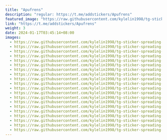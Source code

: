 ```yaml
---
title: "Apufrens"
description: "regular: https://t.me/addstickers/Apufrens"
featured_image: "https://raw.githubusercontent.com/kylelin1998/tg-sticker-spreading-worldwide-images/main/img/515597e9-ead1-4502-9b28-9587e08d6675.jpg"
link: "https://t.me/addstickers/Apufrens"
weight: 3
date: 2024-01-17T03:45:14+08:00
images:
  - https://raw.githubusercontent.com/kylelin1998/tg-sticker-spreading-worldwide-images/main/img/515597e9-ead1-4502-9b28-9587e08d6675.jpg
  - https://raw.githubusercontent.com/kylelin1998/tg-sticker-spreading-worldwide-images/main/img/920f564f-9f3f-49ed-8369-0767197f91c6.jpg
  - https://raw.githubusercontent.com/kylelin1998/tg-sticker-spreading-worldwide-images/main/img/187e379f-4e85-4b48-8f13-a6d16b4b52f4.jpg
  - https://raw.githubusercontent.com/kylelin1998/tg-sticker-spreading-worldwide-images/main/img/54d60c3e-5929-47ff-889c-9b98b9f037c2.jpg
  - https://raw.githubusercontent.com/kylelin1998/tg-sticker-spreading-worldwide-images/main/img/3d93df1a-7051-459c-8443-db9875b9042d.jpg
  - https://raw.githubusercontent.com/kylelin1998/tg-sticker-spreading-worldwide-images/main/img/a08211a6-8832-4fa3-8825-1a1a6ba12ddb.jpg
  - https://raw.githubusercontent.com/kylelin1998/tg-sticker-spreading-worldwide-images/main/img/92a5217e-b5ac-46cd-a386-22c3d3e0e0cf.jpg
  - https://raw.githubusercontent.com/kylelin1998/tg-sticker-spreading-worldwide-images/main/img/048a0ad5-34a4-48d1-980d-17066b3faaf1.jpg
  - https://raw.githubusercontent.com/kylelin1998/tg-sticker-spreading-worldwide-images/main/img/cc748c21-6218-4128-809e-b3a95e829c65.jpg
  - https://raw.githubusercontent.com/kylelin1998/tg-sticker-spreading-worldwide-images/main/img/7a44db5c-086f-4bc9-9964-cb4658b614d8.jpg
  - https://raw.githubusercontent.com/kylelin1998/tg-sticker-spreading-worldwide-images/main/img/3fdaecf9-3e12-422a-8b2d-e84198b1fa48.jpg
  - https://raw.githubusercontent.com/kylelin1998/tg-sticker-spreading-worldwide-images/main/img/3cc40c54-88b4-45d4-97fd-eb059afbd33a.jpg
  - https://raw.githubusercontent.com/kylelin1998/tg-sticker-spreading-worldwide-images/main/img/23c2055e-2183-4264-b29a-39cefa11637e.jpg
  - https://raw.githubusercontent.com/kylelin1998/tg-sticker-spreading-worldwide-images/main/img/b96157fb-f852-4ea0-8875-9162d54a03e0.jpg
  - https://raw.githubusercontent.com/kylelin1998/tg-sticker-spreading-worldwide-images/main/img/c8ab80db-60d1-4d60-aa7b-7c4da49c5810.jpg
  - https://raw.githubusercontent.com/kylelin1998/tg-sticker-spreading-worldwide-images/main/img/69fb5cf5-5df4-4613-b239-32487a26815e.jpg
  - https://raw.githubusercontent.com/kylelin1998/tg-sticker-spreading-worldwide-images/main/img/42f429f5-3eec-4401-b4f0-ce1a940e9210.jpg
  - https://raw.githubusercontent.com/kylelin1998/tg-sticker-spreading-worldwide-images/main/img/b81c8c7a-83b8-417b-8bc0-4584f5da9f80.jpg
  - https://raw.githubusercontent.com/kylelin1998/tg-sticker-spreading-worldwide-images/main/img/35ceb2e1-5dbb-45c7-8fed-715bc3625e0e.jpg
  - https://raw.githubusercontent.com/kylelin1998/tg-sticker-spreading-worldwide-images/main/img/689816f2-56ed-4492-a62e-783a605b3d4b.jpg
---
```

